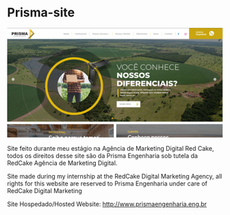 # Prisma-site

![Alt text](screenshot.PNG?raw=true "Optional Title")

 Site feito durante meu estágio na Agência de Marketing Digital Red Cake, todos os direitos desse site são da Prisma Engenharia sob tutela da RedCake Agência de Marketing Digital.

 Site made during my internship at the RedCake Digital Marketing Agency, all rights for this website are reserved to Prisma Engenharia under care of RedCake Digital Marketing
 
 Site Hospedado/Hosted Website: http://www.prismaengenharia.eng.br

